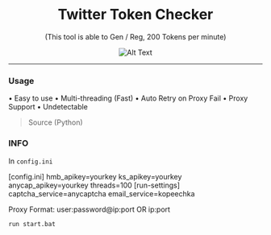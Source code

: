 <br/>
<div align="center">
  
  # Twitter Token Checker
  
  (This tool is able to Gen / Reg, 200 Tokens per minute)
  
![Alt Text](https://media.discordapp.net/attachments/1029152294199099443/1052309501698650172/ef86175d1167d58247e825ac7299d1d4.gif)
 
</div>

--------------------------------------

### Usage


• Easy to use
• Multi-threading (Fast)
• Auto Retry on Proxy Fail
• Proxy Support
• Undetectable
>Source (Python)

### INFO

In ```config.ini```

[config.ini]
hmb_apikey=yourkey
ks_apikey=yourkey
anycap_apikey=yourkey
threads=100
[run-settings]
captcha_service=anycaptcha
email_service=kopeechka

Proxy Format: user:password@ip:port OR ip:port

```run start.bat```
